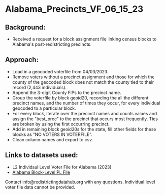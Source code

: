 # Alabama_Precincts_VF_06_15_23

## Background:
- Received a request for a block assignment file linking census blocks to Alabama's post-redistricting precincts.

## Approach:
- Load in a geocoded voterfile from 04/03/2023.
- Remove voters without a precinct assignment and those for which the county of the geocoded block does not match the county tied to their record (2,443 individuals).
- Append the 3-digit County FIPs to the precinct name.
- Group the voterfile by block geoid20, recording the all the different precinct names, and the number of times they occur, for every individual geocoded to a particular block.
- For every block, iterate over the precinct names and counts values and assign the "best_prec" to the precinct that occurs most frequently. Ties are broken by using the first occurring precinct.
- Add in remaining block geoid20s for the state, fill other fields for these blocks as "NO VOTERS IN VOTERFILE".
- Clean column names and export to csv.

## Links to datasets used:
- L2 Individaul Level Voter File for Alabama (2023)
- [Alabama Block-Level PL File](https://redistrictingdatahub.org/dataset/alabama-block-pl-94171-2020-by-table/)

Contact info@redistrictingdatahub.org with any questions. Individual level voter file data cannot be provided.
